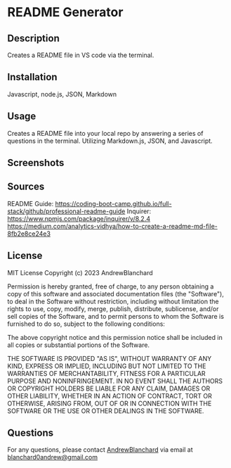 
#  README Generator

## Description
Creates a README file in VS code via the terminal.

## Installation
Javascript, node.js, JSON, Markdown

## Usage
Creates a README file into your local repo by answering a series of questions in the terminal. Utilizing Markdown.js, JSON, and Javascript.  

## Screenshots

## Sources 
README Guide: https://coding-boot-camp.github.io/full-stack/github/professional-readme-guide
Inquirer: https://www.npmjs.com/package/inquirer/v/8.2.4
https://medium.com/analytics-vidhya/how-to-create-a-readme-md-file-8fb2e8ce24e3


## License

MIT License Copyright (c) 2023 AndrewBlanchard

Permission is hereby granted, free of charge, to any person obtaining a copy of this software and associated documentation files (the "Software"), to deal in the Software without restriction, including without limitation the rights to use, copy, modify, merge, publish, distribute, sublicense, and/or sell copies of the Software, and to permit persons to whom the Software is furnished to do so, subject to the following conditions:

The above copyright notice and this permission notice shall be included in all copies or substantial portions of the Software.

THE SOFTWARE IS PROVIDED "AS IS", WITHOUT WARRANTY OF ANY KIND, EXPRESS OR IMPLIED, INCLUDING BUT NOT LIMITED TO THE WARRANTIES OF MERCHANTABILITY, FITNESS FOR A PARTICULAR PURPOSE AND NONINFRINGEMENT. IN NO EVENT SHALL THE AUTHORS OR COPYRIGHT HOLDERS BE LIABLE FOR ANY CLAIM, DAMAGES OR OTHER LIABILITY, WHETHER IN AN ACTION OF CONTRACT, TORT OR OTHERWISE, ARISING FROM, OUT OF OR IN CONNECTION WITH THE SOFTWARE OR THE USE OR OTHER DEALINGS IN THE SOFTWARE.

## Questions
For any questions, please contact [AndrewBlanchard](https://github.com/AndrewBlanchard) via email at blanchard0andrew@gmail.com 
